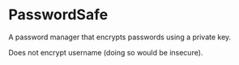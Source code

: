 # PasswordSafe
A password manager that encrypts passwords using a private key.

Does not encrypt username (doing so would be insecure).
